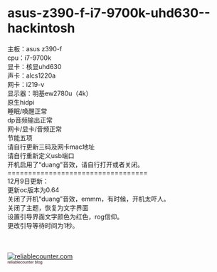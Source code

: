 # asus-z390-f-i7-9700k-uhd630--hackintosh
主板：asus z390-f</br>
cpu：i7-9700k</br>
显卡：核显uhd630</br>
声卡：alcs1220a</br>
网卡：i219-v</br>
显示器：明基ew2780u（4k）</br>
原生hidpi</br>
睡眠/唤醒正常</br>
dp音频输出正常</br>
网卡/显卡/音频正常</br>
节能五项</br>
请自行更新三码及网卡mac地址</br>
请自行重新定义usb端口</br>
开机启用了“duang”音效，请自行打开或者关闭。</br>
==================================</br>
12月9日更新：</br>
更新oc版本为0.64</br>
关闭了开机“duang”音效，emmm，有时候，开机太吓人。</br>
关闭了主题，恢复为文字界面</br>
设置引导界面文字颜色为红色，rog信仰。</br>
更改引导等待时间为1秒。
</br>
</br>
</br>
</br><a href="http://www.reliablecounter.com" target="_blank"><img src="http://www.reliablecounter.com/count.php?page=github.com/sumingyd/asus-z390-f-i7-9700k-uhd630--hackintosh&digit=style/shadows/11/&reloads=0" alt="reliablecounter.com" title="reliablecounter.com" border="0"></a><br /><a href="http://relia" target="_blank" style="font-family: Geneva, Arial; font-size: 9px; color: #330010; text-decoration: none;">reliablecounter blog</a>
